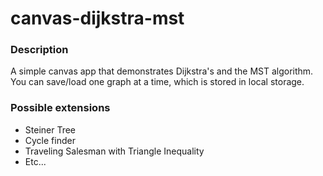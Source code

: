 <h1>canvas-dijkstra-mst</h1>

<h3>Description</h3>

A simple canvas app that demonstrates Dijkstra's and the MST algorithm. You can save/load one graph at a time, which is stored in local storage.

<h3>Possible extensions</h3>

<ul>
<li>Steiner Tree
<li>Cycle finder
<li>Traveling Salesman with Triangle Inequality
<li>Etc...
</ul>
